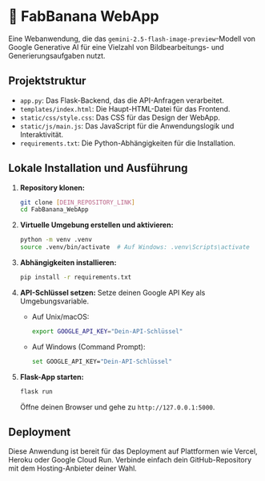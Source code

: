 # 🍌 FabBanana WebApp

Eine Webanwendung, die das `gemini-2.5-flash-image-preview`-Modell von Google Generative AI für eine Vielzahl von Bildbearbeitungs- und Generierungsaufgaben nutzt.

## Projektstruktur

-   `app.py`: Das Flask-Backend, das die API-Anfragen verarbeitet.
-   `templates/index.html`: Die Haupt-HTML-Datei für das Frontend.
-   `static/css/style.css`: Das CSS für das Design der WebApp.
-   `static/js/main.js`: Das JavaScript für die Anwendungslogik und Interaktivität.
-   `requirements.txt`: Die Python-Abhängigkeiten für die Installation.

## Lokale Installation und Ausführung

1.  **Repository klonen:**
    ```bash
    git clone [DEIN_REPOSITORY_LINK]
    cd FabBanana_WebApp
    ```

2.  **Virtuelle Umgebung erstellen und aktivieren:**
    ```bash
    python -m venv .venv
    source .venv/bin/activate  # Auf Windows: .venv\Scripts\activate
    ```

3.  **Abhängigkeiten installieren:**
    ```bash
    pip install -r requirements.txt
    ```

4.  **API-Schlüssel setzen:**
    Setze deinen Google API Key als Umgebungsvariable.
    -   Auf Unix/macOS:
        ```bash
        export GOOGLE_API_KEY="Dein-API-Schlüssel"
        ```
    -   Auf Windows (Command Prompt):
        ```bash
        set GOOGLE_API_KEY="Dein-API-Schlüssel"
        ```

5.  **Flask-App starten:**
    ```bash
    flask run
    ```
    Öffne deinen Browser und gehe zu `http://127.0.0.1:5000`.

## Deployment

Diese Anwendung ist bereit für das Deployment auf Plattformen wie Vercel, Heroku oder Google Cloud Run. Verbinde einfach dein GitHub-Repository mit dem Hosting-Anbieter deiner Wahl.